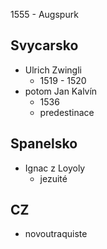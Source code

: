 1555 - Augspurk

## Svycarsko
- Ulrich Zwingli
  - 1519 - 1520
- potom Jan Kalvín
  - 1536
  - predestinace

## Spanelsko
- Ignac z Loyoly
  - jezuité

## CZ
- novoutraquiste
